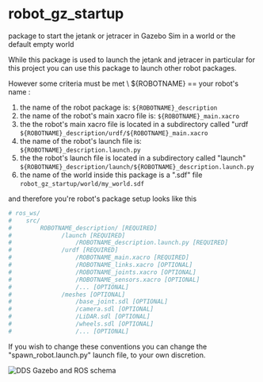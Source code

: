 # robot_gz_startup
package to start the jetank or jetracer in Gazebo Sim in a world or the default empty world

While this package is used to launch the jetank and jetracer in particular for this project you can use this package to launch other robot packages. 

However some criteria must be met \ 
${ROBOTNAME} == your robot's name :
  1. the name of the robot package is:
     ```${ROBOTNAME}_description```
  1. the name of the robot's main xacro file is:
     ```${ROBOTNAME}_main.xacro```
  1. the the robot's main xacro file is located in a subdirectory called "urdf
     ```${ROBOTNAME}_description/urdf/${ROBOTNAME}_main.xacro```
  1. the name of the robot's launch file is:
     ```${ROBOTNAME}_description.launch.py```
  1. the the robot's launch file is located in a subdirectory called "launch"
     ```${ROBOTNAME}_description/launch/${ROBOTNAME}_description.launch.py```
  1. the name of the world inside this package is a ".sdf" file
     ```robot_gz_startup/world/my_world.sdf```
    
and therefore you're robot's package setup looks like this
```sh
# ros_ws/
#    src/
#        ROBOTNAME_description/ [REQUIRED]
#              /launch [REQUIRED]
#                  /ROBOTNAME_description.launch.py [REQUIRED]
#              /urdf [REQUIRED]
#                  /ROBOTNAME_main.xacro [REQUIRED]
#                  /ROBOTNAME_links.xacro [OPTIONAL]
#                  /ROBOTNAME_joints.xacro [OPTIONAL]
#                  /ROBOTNAME_sensors.xacro [OPTIONAL]
#                  /... [OPTIONAL]
#              /meshes [OPTIONAL]
#                  /base_joint.sdl [OPTIONAL]
#                  /camera.sdl [OPTIONAL]
#                  /LiDAR.sdl [OPTIONAL]
#                  /wheels.sdl [OPTIONAL]
#                  /... [OPTIONAL]
```
 

If you wish to change these conventions you can change the "spawn_robot.launch.py" launch file, to your own discretion.  

![DDS Gazebo and ROS schema](.assest/DDS_and_ROS2_and_Gazebo_Sim.svg)


